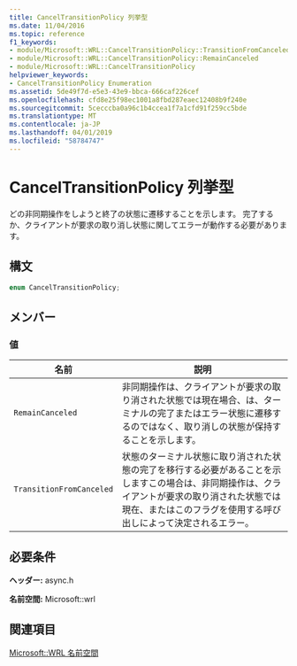 ```yaml
---
title: CancelTransitionPolicy 列挙型
ms.date: 11/04/2016
ms.topic: reference
f1_keywords:
- module/Microsoft::WRL::CancelTransitionPolicy::TransitionFromCanceled
- module/Microsoft::WRL::CancelTransitionPolicy::RemainCanceled
- module/Microsoft::WRL::CancelTransitionPolicy
helpviewer_keywords:
- CancelTransitionPolicy Enumeration
ms.assetid: 5de49f7d-e5e3-43e9-bbca-666caf226cef
ms.openlocfilehash: cfd8e25f98ec1001a8fbd287eaec12408b9f240e
ms.sourcegitcommit: 5cecccba0a96c1b4ccea1f7a1cfd91f259cc5bde
ms.translationtype: MT
ms.contentlocale: ja-JP
ms.lasthandoff: 04/01/2019
ms.locfileid: "58784747"
---
```

# <a name="canceltransitionpolicy-enumeration"></a>CancelTransitionPolicy 列挙型

どの非同期操作をしようと終了の状態に遷移することを示します。 完了するか、クライアントが要求の取り消し状態に関してエラーが動作する必要があります。

## <a name="syntax"></a>構文

```cpp
enum CancelTransitionPolicy;
```

## <a name="members"></a>メンバー

### <a name="values"></a>値

|名前|説明|
|----------|-----------------|
|`RemainCanceled`|非同期操作は、クライアントが要求の取り消された状態では現在場合、は、ターミナルの完了またはエラー状態に遷移するのではなく、取り消しの状態が保持することを示します。|
|`TransitionFromCanceled`|状態のターミナル状態に取り消された状態の完了を移行する必要があることを示しますこの場合は、非同期操作は、クライアントが要求の取り消された状態では現在、またはこのフラグを使用する呼び出しによって決定されるエラー。|

## <a name="requirements"></a>必要条件

**ヘッダー:** async.h

**名前空間:** Microsoft::wrl

## <a name="see-also"></a>関連項目

[Microsoft::WRL 名前空間](microsoft-wrl-namespace.md)